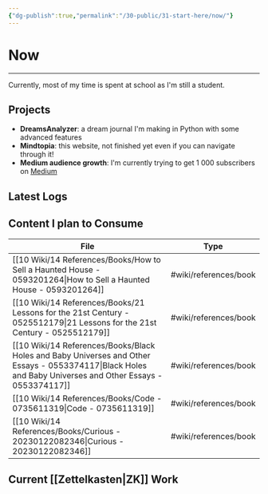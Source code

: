 ```yaml
---
{"dg-publish":true,"permalink":"/30-public/31-start-here/now/"}
---
```


# Now
---
Currently, most of my time is spent at school as I'm still a student. 

## Projects
- **DreamsAnalyzer**: a dream journal I'm making in Python with some advanced features
- **Mindtopia**: this website, not finished yet even if you can navigate through it!
- **Medium audience growth**: I'm currently trying to get 1 000 subscribers on [Medium](https://medidum.com/estebanthi)

## Latest Logs


## Content I plan to Consume
| File                                                                                                                                                          | Type                  |
| ------------------------------------------------------------------------------------------------------------------------------------------------------------- | --------------------- |
| [[10 Wiki/14 References/Books/How to Sell a Haunted House - 0593201264\|How to Sell a Haunted House - 0593201264]]                                         | #wiki/references/book |
| [[10 Wiki/14 References/Books/21 Lessons for the 21st Century - 0525512179\|21 Lessons for the 21st Century - 0525512179]]                                 | #wiki/references/book |
| [[10 Wiki/14 References/Books/Black Holes and Baby Universes and Other Essays - 0553374117\|Black Holes and Baby Universes and Other Essays - 0553374117]] | #wiki/references/book |
| [[10 Wiki/14 References/Books/Code - 0735611319\|Code - 0735611319]]                                                                                       | #wiki/references/book |
| [[10 Wiki/14 References/Books/Curious - 20230122082346\|Curious - 20230122082346]]                                                                         | #wiki/references/book |


## Current [[Zettelkasten\|ZK]] Work

